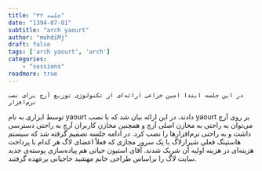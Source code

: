 ```yaml
---
title: "جلسه ۳۲"
date: "1394-07-01"
subtitle: "arch yaourt"
author: "mehdiMj"
draft: false
tags: ['arch yaourt', 'arch']
categories:
    - "sessions"
readmore: true
---
```

    در این جلسه ابتدا امین خزاعی ارائه‌ای از تکنولوژی توزیع آرچ برای نصب نرم‌افزار
توسط ابزاری به نام yaourt دادند، در این ارائه بیان شد که با نصب yaourt‌ بر روی
آرچ می‌توان به راحتی به مخازن اصلی آرچ و همچنین مخازن کاربران آرچ به راحتی
دسترسی داشت و به راحتی نرم‌افزارها را نصب کرد. در ادامه جلسه تصمیم گرفته شد که
سیستم هاستینگ فعلی شیرازلاگ با یک سرور مجازی که فعلاً اعضای لاگ هر کدام با
پرداخت هزینه‌ای در هزینه اولیه آن شریک شدند. آقای استیون حیاتی هم پیاده‌سازی
پوسته‌ی جدید سایت لاگ را براساس طراحی خانم مهشید حاجیانی برعهده گرفتند.


